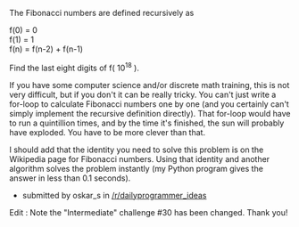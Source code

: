 <div class="md"><p>The Fibonacci numbers are defined recursively as</p>
<p>f(0) = 0<br/>
f(1) = 1<br/>
f(n) = f(n-2) + f(n-1)</p>
<p>Find the last eight digits of f( 10<sup>18</sup> ).</p>
<p>If you have some computer science and/or discrete math training, this is not very difficult, but if you don't it can be really tricky. You can't just write a for-loop to calculate Fibonacci numbers one by one (and you certainly can't simply implement the recursive definition directly). That for-loop would have to run a quintillion times, and by the time it's finished, the sun will probably have exploded. You have to be more clever than that.</p>
<p>I should add that the identity you need to solve this problem is on the Wikipedia page for Fibonacci numbers. Using that identity and another algorithm solves the problem instantly (my Python program gives the answer in less than 0.1 seconds).</p>
<ul>
<li>submitted by oskar_s in <a href="/r/dailyprogrammer_ideas">/r/dailyprogrammer_ideas</a> </li>
</ul>
<p>Edit : Note the "Intermediate" challenge #30 has been changed. Thank you!</p>
</div>
